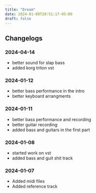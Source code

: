 ```yaml
---
title: "Dream"
date: 2024-01-08T20:51:17-05:00
draft: false
---
```


## Changelogs

### 2024-04-14

- better sound for slap bass
- added korg triton vst

### 2024-01-12

- better bass performance in the intro
- better keyboard arrangments

### 2024-01-11

- better bass performance and recording
- better guitar recording
- added bass and guitars in the first part

### 2024-01-08

- started work on vst
- added bass and guit shit track

### 2024-01-07

- Added midi files
- Added reference track